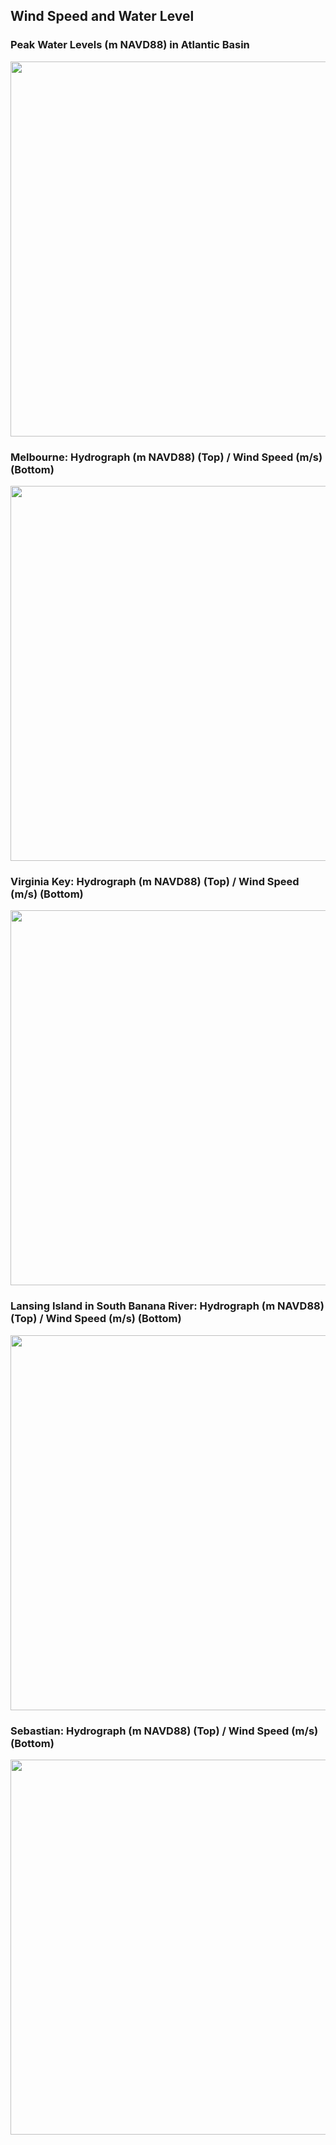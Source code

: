 ## Wind Speed and Water Level

### Peak Water Levels (m NAVD88) in Atlantic Basin

<p align="center">
  <img  src="/ECFL-IRL/plots/TC/plot10001.jpg" width="600" >
</p>

### **Melbourne:** Hydrograph (m NAVD88) (Top) / Wind Speed (m/s) (Bottom)

<p align="center">
  <img align="top" src="/ECFL-IRL/plots/TC/EW_Melbourne_Cause_way.png" width="600">
</p>

### **Virginia Key:** Hydrograph (m NAVD88) (Top) / Wind Speed (m/s) (Bottom)

<p align="center">
  <img align="top" src="/ECFL-IRL/plots/TC/EW_Virginia_Key.png" width="600">
</p>

### **Lansing Island in South Banana River:** Hydrograph (m NAVD88) (Top) / Wind Speed (m/s) (Bottom)

<p align="center">
  <img align="top" src="/ECFL-IRL/plots/TC/EW_Lansing_Island.png" width="600">
</p>

### **Sebastian:** Hydrograph (m NAVD88) (Top) / Wind Speed (m/s) (Bottom)

<p align="center">
  <img align="top" src="/ECFL-IRL/plots/TC/EW_Sebastian_fishing_pier.png" width="600">
</p>
